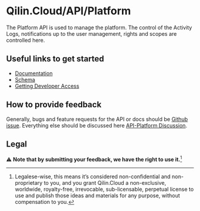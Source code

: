 # Qilin.Cloud/API/Platform

The Platform API is used to manage the platform. The control of the Activity Logs, notifications up to the user management, rights and scopes are controlled here.

## Useful links to get started

* [Documentation](https://documentation.api.qilin.cloud/platform/)
* [Schema](https://documentation.api.qilin.cloud/openapi/platform/tag/schema/)
* [Getting Developer Access](https://documentation.api.qilin.cloud/)


## How to provide feedback

Generally, bugs and feature requests for the API or docs should be [Github issue](https://github.com/QilinCloud/API-Platform/issues/new). Everything else should be discussed here [API-Platform Discussion](https://github.com/QilinCloud/API-Platform/discussions).

## Legal

:warning: **Note that by submitting your feedback, we have the right to use it.**[^1]

[^1]:Legalese-wise, this means it’s considered non-confidential and non-proprietary to you, and you grant Qilin.Cloud a non-exclusive, worldwide, royalty-free, irrevocable, sub-licensable, perpetual license to use and publish those ideas and materials for any purpose, without compensation to you.
